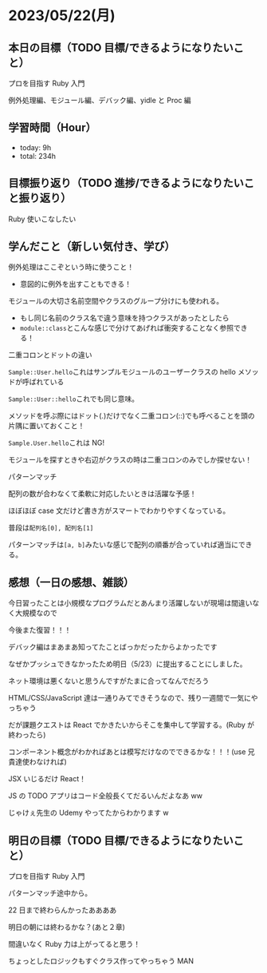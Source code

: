 # 2023/05/22(月)

## 本日の目標（TODO 目標/できるようになりたいこと）

プロを目指す Ruby 入門

例外処理編、モジュール編、デバック編、yidle と Proc 編

## 学習時間（Hour）

- today: 9h
- total: 234h

## 目標振り返り（TODO 進捗/できるようになりたいこと振り返り）

Ruby 使いこなしたい

## 学んだこと（新しい気付き、学び）

例外処理はここぞという時に使うこと！

- 意図的に例外を出すこともできる！

モジュールの大切さ名前空間やクラスのグループ分けにも使われる。

- もし同じ名前のクラス名で違う意味を持つクラスがあったとしたら
- `module::class`とこんな感じで分けてあげれば衝突することなく参照できる！

二重コロンとドットの違い

`Sample::User.hello`これはサンプルモジュールのユーザークラスの hello メソッドが呼ばれている

`Sample::User::hello`これでも同じ意味。

メソッドを呼ぶ際にはドット(.)だけでなく二重コロン(::)でも呼べることを頭の片隅に置いておくこと！

`Sample.User.hello`これは NG!

モジュールを探すときや右辺がクラスの時は二重コロンのみでしか探せない！

パターンマッチ

配列の数が合わなくて柔軟に対応したいときは活躍な予感！

ほぼほぼ case 文だけど書き方がスマートでわかりやすくなっている。

普段は`配列名[0], 配列名[1]`

パターンマッチは`[a, b]`みたいな感じで配列の順番が合っていれば適当にできる。

## 感想（一日の感想、雑談）

今日習ったことは小規模なプログラムだとあんまり活躍しないが現場は間違いなく大規模なので

今後また復習！！！

デバック編はまあまあ知ってたことばっかだったからよかったです

なぜかプッシュできなかったため明日（5/23）に提出することにしました。

ネット環境は悪くないと思うんですがたまに合ってなんでだろう

HTML/CSS/JavaScript 達は一通りみてできそうなので、残り一週間で一気にやっちゃう

だが課題クエストは React でかきたいからそこを集中して学習する。(Ruby が終わったら)

コンポーネント概念がわかればあとは模写だけなのでできるかな！！！(use 兄貴達使わなければ)

JSX いじるだけ React！

JS の TODO アプリはコード全般長くてだるいんだよなあ ww

じゃけぇ先生の Udemy やってたからわかります w

## 明日の目標（TODO 目標/できるようになりたいこと）

プロを目指す Ruby 入門

パターンマッチ途中から。

22 日まで終わらんかったああああ

明日の朝には終わるかな？(あと２章)

間違いなく Ruby 力は上がってると思う！

ちょっとしたロジックもすぐクラス作ってやっちゃう MAN
